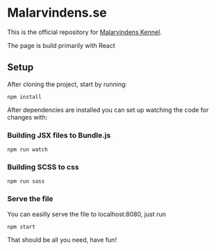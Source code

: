 # Malarvindens.se

This is the official repository for [Malarvindens Kennel](http://www.malarvindens.se/).

The page is build primarily with React

## Setup

After cloning the project, start by running:

```
npm install
```

After dependencies are installed you can set up watching the code for changes with:

### Building JSX files to Bundle.js

```
npm run watch
```

### Building SCSS to css

```
npm run sass
```

### Serve the file

You can easilly serve the file to localhost:8080, just run
```
npm start
```

That should be all you need, have fun!
